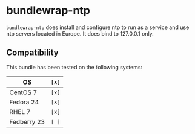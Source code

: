 # bundlewrap-ntp

`bundlewrap-ntp` does install and configure ntp to run as a service and use ntp servers located in Europe.
It does bind to 127.0.0.1 only.

## Compatibility

This bundle has been tested on the following systems:

| OS          | `[x]` |
| ----------- | ----- |
| CentOS 7    | `[x]` |
| Fedora 24   | `[x]` |
| RHEL 7      | `[x]` |
| Fedberry 23 | `[ ]` |
